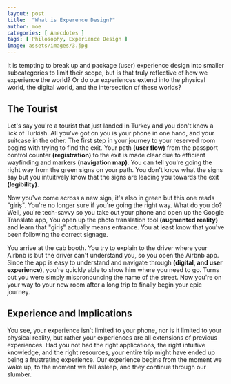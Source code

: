 ```yaml
---
layout: post
title:  "What is Experence Design?"
author: moe
categories: [ Anecdotes ]
tags: [ Philosophy, Experience Design ]
image: assets/images/3.jpg
---
```


It is tempting to break up and package (user) experience design into smaller subcategories to limit their scope, but is that truly reflective of how we experience the world? Or do our experiences extend into the physical world, the digital world, and the intersection of these worlds?

## The Tourist

Let's say you're a tourist that just landed in Turkey and you don't know a lick of Turkish. All you've got on you is your phone in one hand, and your suitcase in the other. The first step in your journey to your reserved room begins with trying to find the exit. Your path **(user flow)** from the passport control counter **(registration)** to the exit is made clear due to efficient wayfinding and markers **(navigation map)**. You can tell you're going the right way from the green signs on your path. You don't know what the signs say but you intuitively know that the signs are leading you towards the exit **(legibility)**.

Now you've come across a new sign, it's also in green but this one reads "giriş". You're no longer sure if you're going the right way. What do you do? Well, you're tech-savvy so you take out your phone and open up the Google Translate app, You open up the photo translation tool **(augmented reality)** and learn that "giriş" actually means entrance. You at least know that you've been following the correct signage.



You arrive at the cab booth. You try to explain to the driver where your Airbnb is but the driver can't understand you, so you open the Airbnb app. Since the app is easy to understand and navigate through **(digital, and user experience)**, you're quickly able to show him where you need to go. Turns out you were simply mispronouncing the name of the street. Now you're on your way to your new room after a long trip to finally begin your epic journey.

## Experience and Implications

You see, your experience isn't limited to your phone, nor is it limited to your physical reality, but rather your experiences are all extensions of previous experiences. Had you not had the right applications, the right intuitive knowledge, and the right resources, your entire trip might have ended up being a frustrating experience. Our experience begins from the moment we wake up, to the moment we fall asleep, and they continue through our slumber.
